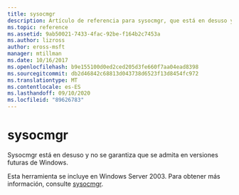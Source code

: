 ```yaml
---
title: sysocmgr
description: Artículo de referencia para sysocmgr, que está en desuso y no se garantiza que se admita en versiones futuras de Windows.
ms.topic: reference
ms.assetid: 9ab50021-7433-4fac-92be-f164b2c7453a
ms.author: lizross
author: eross-msft
manager: mtillman
ms.date: 10/16/2017
ms.openlocfilehash: b9e155100d0ed2ced205d3fe660f7aa04ead8398
ms.sourcegitcommit: db2d46842c68813d043738d6523f13d8454fc972
ms.translationtype: MT
ms.contentlocale: es-ES
ms.lasthandoff: 09/10/2020
ms.locfileid: "89626783"
---
```

# <a name="sysocmgr"></a>sysocmgr

Sysocmgr está en desuso y no se garantiza que se admita en versiones futuras de Windows.

Esta herramienta se incluye en Windows Server 2003. Para obtener más información, consulte [sysocmgr](/previous-versions/orphan-topics/ws.10/cc773290(v=ws.10)).
